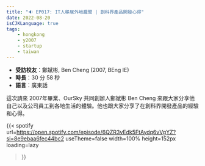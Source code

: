 ```yaml
---
title: "🔉 EP017: IT人移居外地趣聞 | 創科界產品開發心得"
date: 2022-08-20
isCJKLanguage: true
tags:
    - hongkong
    - y2007
    - startup
    - taiwan
---
```


- **受訪校友**：鄭斌彬, Ben Cheng (2007, BEng IE)
- **時長**：30 分 58 秒
- **語言**：廣東話

<!--more-->

這次請來 2007年畢業、OurSky 共同創辦人鄭斌彬 Ben Cheng 來跟大家分享他自己以及公司員工到各地生活的體驗。他也跟大家分享了在創科界開發產品的經驗和心得。

{{< spotify 
  url=https://open.spotify.com/episode/6QZR3vEdk5FtAydq6vVgYZ?si=8e9ebaa6fec44bc2
  useTheme=false
  width=100%
  height=152px
  loading=lazy
>}}